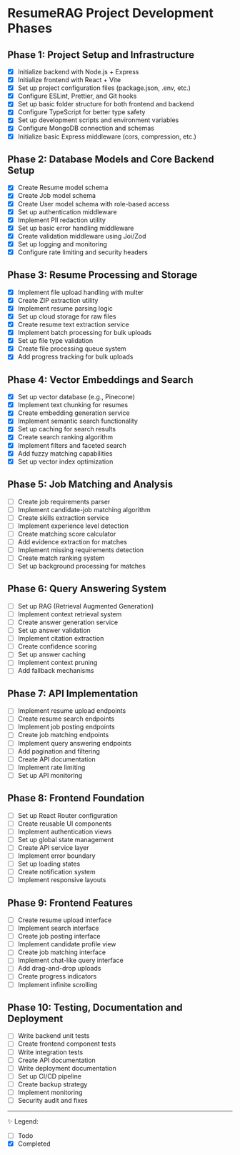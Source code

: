 # ResumeRAG Project Development Phases

## Phase 1: Project Setup and Infrastructure
- [x] Initialize backend with Node.js + Express
- [x] Initialize frontend with React + Vite
- [x] Set up project configuration files (package.json, .env, etc.)
- [x] Configure ESLint, Prettier, and Git hooks
- [x] Set up basic folder structure for both frontend and backend
- [x] Configure TypeScript for better type safety
- [x] Set up development scripts and environment variables
- [x] Configure MongoDB connection and schemas
- [x] Initialize basic Express middleware (cors, compression, etc.)

## Phase 2: Database Models and Core Backend Setup
- [x] Create Resume model schema
- [x] Create Job model schema
- [x] Create User model schema with role-based access
- [x] Set up authentication middleware
- [x] Implement PII redaction utility
- [x] Set up basic error handling middleware
- [x] Create validation middleware using Joi/Zod
- [x] Set up logging and monitoring
- [x] Configure rate limiting and security headers

## Phase 3: Resume Processing and Storage
- [x] Implement file upload handling with multer
- [x] Create ZIP extraction utility
- [x] Implement resume parsing logic
- [x] Set up cloud storage for raw files
- [x] Create resume text extraction service
- [x] Implement batch processing for bulk uploads
- [x] Set up file type validation
- [x] Create file processing queue system
- [x] Add progress tracking for bulk uploads

## Phase 4: Vector Embeddings and Search
- [x] Set up vector database (e.g., Pinecone)
- [x] Implement text chunking for resumes
- [x] Create embedding generation service
- [x] Implement semantic search functionality
- [x] Set up caching for search results
- [x] Create search ranking algorithm
- [x] Implement filters and faceted search
- [x] Add fuzzy matching capabilities
- [x] Set up vector index optimization

## Phase 5: Job Matching and Analysis
- [ ] Create job requirements parser
- [ ] Implement candidate-job matching algorithm
- [ ] Create skills extraction service
- [ ] Implement experience level detection
- [ ] Create matching score calculator
- [ ] Add evidence extraction for matches
- [ ] Implement missing requirements detection
- [ ] Create match ranking system
- [ ] Set up background processing for matches

## Phase 6: Query Answering System
- [ ] Set up RAG (Retrieval Augmented Generation)
- [ ] Implement context retrieval system
- [ ] Create answer generation service
- [ ] Set up answer validation
- [ ] Implement citation extraction
- [ ] Create confidence scoring
- [ ] Set up answer caching
- [ ] Implement context pruning
- [ ] Add fallback mechanisms

## Phase 7: API Implementation
- [ ] Implement resume upload endpoints
- [ ] Create resume search endpoints
- [ ] Implement job posting endpoints
- [ ] Create job matching endpoints
- [ ] Implement query answering endpoints
- [ ] Add pagination and filtering
- [ ] Create API documentation
- [ ] Implement rate limiting
- [ ] Set up API monitoring

## Phase 8: Frontend Foundation
- [ ] Set up React Router configuration
- [ ] Create reusable UI components
- [ ] Implement authentication views
- [ ] Set up global state management
- [ ] Create API service layer
- [ ] Implement error boundary
- [ ] Set up loading states
- [ ] Create notification system
- [ ] Implement responsive layouts

## Phase 9: Frontend Features
- [ ] Create resume upload interface
- [ ] Implement search interface
- [ ] Create job posting interface
- [ ] Implement candidate profile view
- [ ] Create job matching interface
- [ ] Implement chat-like query interface
- [ ] Add drag-and-drop uploads
- [ ] Create progress indicators
- [ ] Implement infinite scrolling

## Phase 10: Testing, Documentation and Deployment
- [ ] Write backend unit tests
- [ ] Create frontend component tests
- [ ] Write integration tests
- [ ] Create API documentation
- [ ] Write deployment documentation
- [ ] Set up CI/CD pipeline
- [ ] Create backup strategy
- [ ] Implement monitoring
- [ ] Security audit and fixes

---
✨ Legend:
- [ ] Todo
- [x] Completed